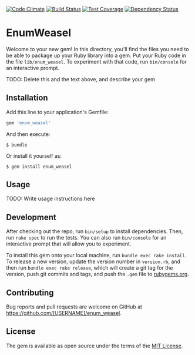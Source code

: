 


<!--[![Gem Version](https://badge.fury.io/rb/audit_weasel.svg)](https://badge.fury.io/rb/audit_weasel)-->
[![Code Climate](https://codeclimate.com/github/ryannealmes/enum_weasel/badges/gpa.svg)](https://codeclimate.com/github/ryannealmes/enum_weasel)
[![Build Status](https://travis-ci.org/ryannealmes/enum_weasel.svg?branch=master)](https://travis-ci.org/ryannealmes/enum_weasel.svg)
[![Test Coverage](https://codeclimate.com/github/ryannealmes/enum_weasel/badges/coverage.svg)](https://codeclimate.com/github/ryannealmes/enum_weasel/coverage)
[![Dependency Status](https://gemnasium.com/badges/github.com/ryannealmes/enum_weasel.svg)](https://gemnasium.com/github.com/ryannealmes/enum_weasel)


# EnumWeasel

Welcome to your new gem! In this directory, you'll find the files you need to be able to package up your Ruby library into a gem. Put your Ruby code in the file `lib/enum_weasel`. To experiment with that code, run `bin/console` for an interactive prompt.

TODO: Delete this and the text above, and describe your gem

## Installation

Add this line to your application's Gemfile:

```ruby
gem 'enum_weasel'
```

And then execute:

    $ bundle

Or install it yourself as:

    $ gem install enum_weasel

## Usage

TODO: Write usage instructions here

## Development

After checking out the repo, run `bin/setup` to install dependencies. Then, run `rake spec` to run the tests. You can also run `bin/console` for an interactive prompt that will allow you to experiment.

To install this gem onto your local machine, run `bundle exec rake install`. To release a new version, update the version number in `version.rb`, and then run `bundle exec rake release`, which will create a git tag for the version, push git commits and tags, and push the `.gem` file to [rubygems.org](https://rubygems.org).

## Contributing

Bug reports and pull requests are welcome on GitHub at https://github.com/[USERNAME]/enum_weasel.


## License

The gem is available as open source under the terms of the [MIT License](http://opensource.org/licenses/MIT).

